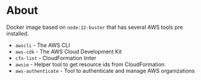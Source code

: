 # About

Docker image based on `node:12-buster` that has several AWS tools pre installed.

* `awscli` - The AWS CLI
* `aws-cdk` - The AWS Cloud Development Kit
* `cfn-lint` - CloudFormation linter
* `awsie` - Helper tool to get resource ids from CloudFormation
* `aws-authenticate` - Tool to authenticate and manage AWS organizations
